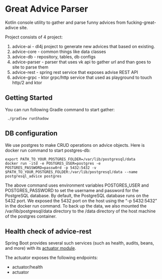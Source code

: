 # Great Advice Parser

Kotlin console utility to gather and parse funny advices from fucking-great-adivce site.

Project consists of 4 project:
1. advice-ai - dl4j project to generate new advices that based on existing.
2. advice-core - common things like data classes
3. advice-db - repository, tables, db configs
4. advice-parser - parser that uses vk api to gather url and than goes to site to parse them
5. advice-rest - spring rest service that exposes advise REST API 
6. advice-grpc - ktor grpc/http service that used as playground to touch http/2 and ktor  


## Getting Started

You can run following Gradle command to start gather:
```shell
 ./gradlew runShadow
```



## DB configuration

We use postgres to make CRUD operations on advice objects. Here is docker run command to start postgres-db:

```shell
export PATH_TO_YOUR_POSTGRES_FOLDER=/var/lib/postgresql/data
docker run -itd -e POSTGRES_USER=postgres -e POSTGRES_PASSWORD=passw0rd -p 5432:5432 -v $PATH_TO_YOUR_POSTGRES_FOLDER:/var/lib/postgresql/data --name postgresql_advice postgres
```

The above command uses environment variables POSTGRES_USER and POSTGRES_PASSWORD to set the username and password for the PostgreSQL database. By default, the PostgreSQL database runs on the 5432 port. We exposed the 5432 port on the host using the “-p 5432:5432” in the docker run command.
To back up the data, we also mounted the /var/lib/postgresql/data directory to the /data directory of the host machine of the postgres container.


## Health check of advice-rest
Spring Boot provides several such services (such as health, audits, beans, and more) with its [actuator module](https://docs.spring.io/spring-boot/docs/2.5.0/reference/htmlsingle/#production-ready).

The actuator exposes the following endpoints:
* actuator/health
* actuator

